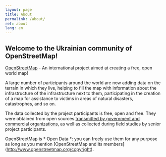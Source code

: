 ```yaml
---
layout: page
title: About
permalink: /about/
ref: about
lang: en
---
```


## Welcome to the Ukrainian community of OpenStreetMap!

[OpenStreetMap](http://openstreetmap.org/) - An international project aimed at creating a free, open world map!

A large number of participants around the world are now adding data on the terrain in which they live, helping to fill the map with information about the infrastructure of the infrastructure next to them, participating in the creation of a map for assistance to victims in areas of natural disasters, catastrophes, and so on.

The data collected by the project participants is free, open and free. They were obtained from open sources [transmitted by government and commercial organizations](http://www.openstreetmap.org/copyright#contributors), as well as collected during field studies by senior project participants.

OpenStreetMap is * Open Data *: you can freely use them for any purpose as long as you mention [OpenStreetMap and its members] (http://www.openstreetmap.org/copyright).
